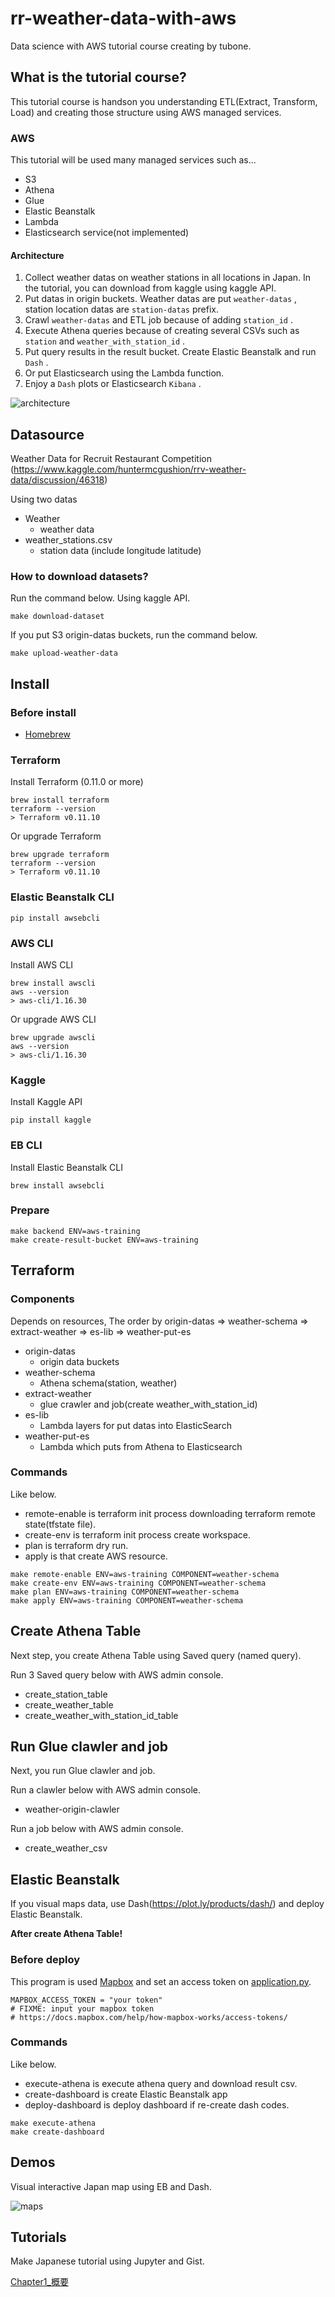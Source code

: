 # rr-weather-data-with-aws

Data science with AWS tutorial course creating by tubone.

## What is the tutorial course?

This tutorial course is handson you understanding ETL(Extract, Transform, Load) and creating those structure using AWS managed services.

### AWS

This tutorial will be used many managed services such as...

- S3
- Athena
- Glue
- Elastic Beanstalk
- Lambda
- Elasticsearch service(not implemented)

#### Architecture

1. Collect weather datas on weather stations in all locations in Japan. In the tutorial, you can download from kaggle using kaggle API.
2. Put datas in origin buckets. Weather datas are put `weather-datas` , station location datas are `station-datas` prefix.
3. Crawl `weather-datas` and ETL job because of adding `station_id` .
4. Execute Athena queries because of creating several CSVs such as `station` and `weather_with_station_id` .
5. Put query results in the result bucket. Create Elastic Beanstalk and run `Dash` .
6. Or put Elasticsearch using the Lambda function.
7. Enjoy a `Dash` plots or Elasticsearch `Kibana` .

![architecture](https://raw.githubusercontent.com/tubone24/rr-weather-data-with-aws/master/docs/images/architect.png)

## Datasource
Weather Data for Recruit Restaurant Competition
(https://www.kaggle.com/huntermcgushion/rrv-weather-data/discussion/46318)

Using two datas

- Weather
  - weather data
- weather_stations.csv
  - station data (include longitude latitude)
  
### How to download datasets?

Run the command below. Using kaggle API.

```
make download-dataset
```

If you put S3 origin-datas buckets, run the command below.

```
make upload-weather-data
```

## Install

### Before install

* [Homebrew](https://brew.sh/index_ja.html)

### Terraform

Install Terraform (0.11.0 or more)

```
brew install terraform
terraform --version
> Terraform v0.11.10
```

Or upgrade Terraform

```
brew upgrade terraform
terraform --version
> Terraform v0.11.10
```
### Elastic Beanstalk CLI

```
pip install awsebcli
```

### AWS CLI

Install AWS CLI

```
brew install awscli
aws --version
> aws-cli/1.16.30 
```

Or upgrade AWS CLI

```
brew upgrade awscli
aws --version
> aws-cli/1.16.30 
```

### Kaggle

Install Kaggle API

```
pip install kaggle
```

### EB CLI

Install Elastic Beanstalk CLI

```
brew install awsebcli
```

### Prepare 

```
make backend ENV=aws-training
make create-result-bucket ENV=aws-training
```

## Terraform

### Components

Depends on resources, The order by origin-datas => weather-schema =>
 extract-weather => es-lib => weather-put-es

- origin-datas
  - origin data buckets
- weather-schema
  - Athena schema(station, weather)
- extract-weather
  - glue crawler and job(create weather_with_station_id)
- es-lib
  - Lambda layers for put datas into ElasticSearch
- weather-put-es
  - Lambda which puts from Athena to Elasticsearch

### Commands

Like below.

- remote-enable is terraform init process downloading terraform remote state(tfstate file).
- create-env is terraform init process create workspace.
- plan is terraform dry run.
- apply is that create AWS resource.

```
make remote-enable ENV=aws-training COMPONENT=weather-schema
make create-env ENV=aws-training COMPONENT=weather-schema
make plan ENV=aws-training COMPONENT=weather-schema
make apply ENV=aws-training COMPONENT=weather-schema
```

## Create Athena Table

Next step, you create Athena Table using Saved query (named query). 

Run 3 Saved query below with AWS admin console.

- create_station_table
- create_weather_table
- create_weather_with_station_id_table

## Run Glue clawler and job

Next, you run Glue clawler and job.

Run a clawler below with AWS admin console.

- weather-origin-clawler

Run a job below with AWS admin console.

- create_weather_csv


## Elastic Beanstalk

If you visual maps data, use Dash(https://plot.ly/products/dash/) and
deploy Elastic Beanstalk.

**After create Athena Table!**

### Before deploy

This program is used [Mapbox](https://www.mapbox.com/) and set an access token on [application.py](https://github.com/tubone24/rr-weather-data-with-aws/blob/master/dash_visual/src/application.py).

```python: application.py
MAPBOX_ACCESS_TOKEN = "your token"
# FIXME: input your mapbox token
# https://docs.mapbox.com/help/how-mapbox-works/access-tokens/
```

### Commands

Like below.

- execute-athena is execute athena query and download result csv.
- create-dashboard is create Elastic Beanstalk app
- deploy-dashboard is deploy dashboard if re-create dash codes.

```
make execute-athena
make create-dashboard
```

## Demos

Visual interactive Japan map using EB and Dash.

![maps](https://raw.githubusercontent.com/tubone24/rr-weather-data-with-aws/master/docs/images/map2.gif)

## Tutorials

Make Japanese tutorial using Jupyter and Gist.

[Chapter1_概要](https://gist.github.com/tubone24/0cda077c3bc9d4159379292aba31b2a3) 